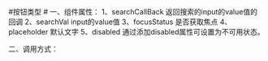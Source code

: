 #按钮类型 #
一、组件属性：
1、searchCallBack
返回搜索的input的value值的回调
2、searchVal
input的value值
3、focusStatus
是否获取焦点
4、placeholder
默认文字
5、disabled
通过添加disabled属性可设置为不可用状态。

二、调用方式：
<search placeholder="搜索应用" searchVal="刘洪彬" focusStatus="true" :searchCallBack="searchCallBack" disabled="true"></search>
